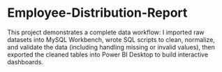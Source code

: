 # Employee-Distribution-Report
This project demonstrates a complete data workflow: I imported raw datasets into MySQL Workbench, wrote SQL scripts to clean, normalize, and validate the data (including handling missing or invalid values), then exported the cleaned tables into Power BI Desktop to build interactive dashboards.
